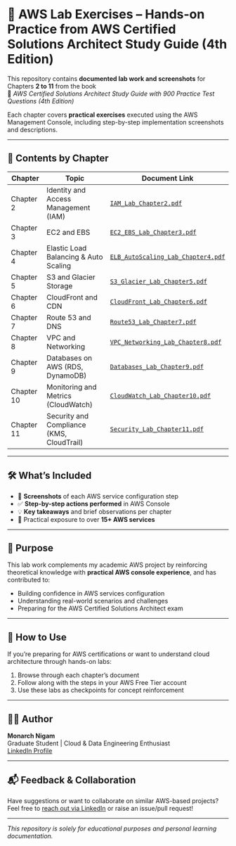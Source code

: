 # 🧠 AWS Lab Exercises – Hands-on Practice from AWS Certified Solutions Architect Study Guide (4th Edition)

This repository contains **documented lab work and screenshots** for Chapters **2 to 11** from the book  
📘 _AWS Certified Solutions Architect Study Guide with 900 Practice Test Questions (4th Edition)_

Each chapter covers **practical exercises** executed using the AWS Management Console, including step-by-step implementation screenshots and descriptions.

---

## 📂 Contents by Chapter

| Chapter | Topic | Document Link |
|--------|-------|----------------|
| Chapter 2 | Identity and Access Management (IAM) | [`IAM_Lab_Chapter2.pdf`](./IAM_Lab_Chapter2.pdf) |
| Chapter 3 | EC2 and EBS | [`EC2_EBS_Lab_Chapter3.pdf`](./EC2_EBS_Lab_Chapter3.pdf) |
| Chapter 4 | Elastic Load Balancing & Auto Scaling | [`ELB_AutoScaling_Lab_Chapter4.pdf`](./ELB_AutoScaling_Lab_Chapter4.pdf) |
| Chapter 5 | S3 and Glacier Storage | [`S3_Glacier_Lab_Chapter5.pdf`](./S3_Glacier_Lab_Chapter5.pdf) |
| Chapter 6 | CloudFront and CDN | [`CloudFront_Lab_Chapter6.pdf`](./CloudFront_Lab_Chapter6.pdf) |
| Chapter 7 | Route 53 and DNS | [`Route53_Lab_Chapter7.pdf`](./Route53_Lab_Chapter7.pdf) |
| Chapter 8 | VPC and Networking | [`VPC_Networking_Lab_Chapter8.pdf`](./VPC_Networking_Lab_Chapter8.pdf) |
| Chapter 9 | Databases on AWS (RDS, DynamoDB) | [`Databases_Lab_Chapter9.pdf`](./Databases_Lab_Chapter9.pdf) |
| Chapter 10 | Monitoring and Metrics (CloudWatch) | [`CloudWatch_Lab_Chapter10.pdf`](./CloudWatch_Lab_Chapter10.pdf) |
| Chapter 11 | Security and Compliance (KMS, CloudTrail) | [`Security_Lab_Chapter11.pdf`](./Security_Lab_Chapter11.pdf) |

---

## 🛠️ What’s Included

- 📸 **Screenshots** of each AWS service configuration step
- ✅ **Step-by-step actions performed** in AWS Console
- 💡 **Key takeaways** and brief observations per chapter
- 🧪 Practical exposure to over **15+ AWS services**

---

## 💼 Purpose

This lab work complements my academic AWS project by reinforcing theoretical knowledge with **practical AWS console experience**, and has contributed to:
- Building confidence in AWS services configuration
- Understanding real-world scenarios and challenges
- Preparing for the AWS Certified Solutions Architect exam

---

## 📌 How to Use

If you’re preparing for AWS certifications or want to understand cloud architecture through hands-on labs:
1. Browse through each chapter’s document
2. Follow along with the steps in your AWS Free Tier account
3. Use these labs as checkpoints for concept reinforcement

---

## 🧑‍🎓 Author

**Monarch Nigam**  
Graduate Student | Cloud & Data Engineering Enthusiast  
[LinkedIn Profile](https://www.linkedin.com/in/monarch-nigam/)

---

## 📬 Feedback & Collaboration

Have suggestions or want to collaborate on similar AWS-based projects?  
Feel free to [reach out via LinkedIn]((https://www.linkedin.com/in/monarch-nigam/)) or raise an issue/pull request!

---

_This repository is solely for educational purposes and personal learning documentation._
